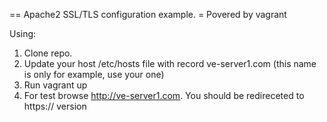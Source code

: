 == Apache2 SSL/TLS configuration example.
= Povered by vagrant


Using:
1. Clone repo.
2. Update your host /etc/hosts file with record ve-server1.com (this name is only for example, use your one)
3. Run vagrant up
4. For test browse http://ve-server1.com. You should be redireceted to https:// version
